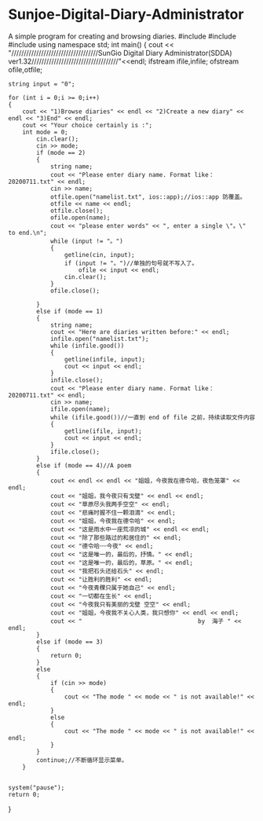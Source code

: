 # Sunjoe-Digital-Diary-Administrator
A simple program for creating and browsing diaries.
#include<iostream>
#include<fstream>
#include<string>
using namespace std;
int main()
{
	cout << "///////////////////////////////////SunGio Digital Diary Administrator(SDDA) ver1.32///////////////////////////////////"<<endl;
	ifstream ifile,infile;
	ofstream ofile,otfile;
	
	string input = "0";
	
	for (int i = 0;i >= 0;i++)
	{
		cout << "1)Browse diaries" << endl << "2)Create a new diary" << endl << "3)End" << endl;
		cout << "Your choice certainly is :";
		int mode = 0;
			cin.clear();
			cin >> mode;
			if (mode == 2)
			{
				string name;
				cout << "Please enter diary name. Format like：20200711.txt" << endl;
				cin >> name;
				otfile.open("namelist.txt", ios::app);//ios::app 防覆盖。
				otfile << name << endl;
				otfile.close();
				ofile.open(name);
				cout << "please enter words" << ", enter a single \"。\" to end.\n";
				while (input != "。")
				{
					getline(cin, input);
					if (input != "。")//单独的句号就不写入了。
						ofile << input << endl;
					cin.clear();
				}
				ofile.close();

			}
			else if (mode == 1)
			{
				string name;
				cout << "Here are diaries written before:" << endl;
				infile.open("namelist.txt");
				while (infile.good())
				{
					getline(infile, input);
					cout << input << endl;
				}
				infile.close();
				cout << "Please enter diary name. Format like：20200711.txt" << endl;
				cin >> name;
				ifile.open(name);
				while (ifile.good())//一直到 end of file 之前，持续读取文件内容
				{
					getline(ifile, input);
					cout << input << endl;
				}
				ifile.close();
			}
			else if (mode == 4)//A poem
			{
				cout << endl << endl << "姐姐，今夜我在德令哈，夜色笼罩" << endl;
				cout << "姐姐，我今夜只有戈壁" << endl << endl;
				cout << "草原尽头我两手空空" << endl;
				cout << "悲痛时握不住一颗泪滴" << endl;
				cout << "姐姐，今夜我在德令哈" << endl;
				cout << "这是雨水中一座荒凉的城" << endl << endl;
				cout << "除了那些路过的和居住的" << endl;
				cout << "德令哈┄┄今夜" << endl;
				cout << "这是唯一的，最后的，抒情。" << endl;
				cout << "这是唯一的，最后的，草原。" << endl;
				cout << "我把石头还给石头" << endl;
				cout << "让胜利的胜利" << endl;
				cout << "今夜青稞只属于她自己" << endl;
				cout << "一切都在生长" << endl;
				cout << "今夜我只有美丽的戈壁 空空" << endl;
				cout << "姐姐，今夜我不关心人类，我只想你" << endl << endl;
				cout << "                                 by  海子 " << endl;
			}
			else if (mode == 3)
			{
				return 0;
			}
			else
			{
				if (cin >> mode)
				{
					cout << "The mode " << mode << " is not available!" << endl;
				}
				else
				{
					cout << "The mode " << mode << " is not available!" << endl;
				}
			}
			continue;//不断循环显示菜单。
		}
		

	system("pause");
	return 0;
}
